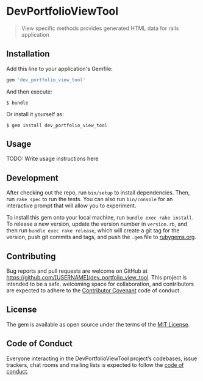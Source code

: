 # DevPortfolioViewTool

> View specific methods provides generated HTML data for rails application

## Installation

Add this line to your application's Gemfile:

```ruby
gem 'dev_portfolio_view_tool'
```

And then execute:

    $ bundle

Or install it yourself as:

    $ gem install dev_portfolio_view_tool

## Usage

TODO: Write usage instructions here

## Development

After checking out the repo, run `bin/setup` to install dependencies. Then, run `rake spec` to run the tests. You can also run `bin/console` for an interactive prompt that will allow you to experiment.

To install this gem onto your local machine, run `bundle exec rake install`. To release a new version, update the version number in `version.rb`, and then run `bundle exec rake release`, which will create a git tag for the version, push git commits and tags, and push the `.gem` file to [rubygems.org](https://rubygems.org).

## Contributing

Bug reports and pull requests are welcome on GitHub at https://github.com/[USERNAME]/dev_portfolio_view_tool. This project is intended to be a safe, welcoming space for collaboration, and contributors are expected to adhere to the [Contributor Covenant](http://contributor-covenant.org) code of conduct.

## License

The gem is available as open source under the terms of the [MIT License](https://opensource.org/licenses/MIT).

## Code of Conduct

Everyone interacting in the DevPortfolioViewTool project’s codebases, issue trackers, chat rooms and mailing lists is expected to follow the [code of conduct](https://github.com/[USERNAME]/dev_portfolio_view_tool/blob/master/CODE_OF_CONDUCT.md).
